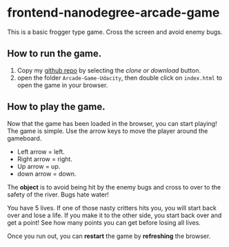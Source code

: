 frontend-nanodegree-arcade-game
===============================

This is a basic frogger type game. Cross the screen and avoid enemy bugs.

## How to run the game.
1. Copy my [github repo](https://github.com/ejreymond-christensen/Arcade-Game-Udacity) by selecting the *clone or download* button.
2. open the folder `Arcade-Game-Udacity`, then double click on `index.html` to open the game in your browser.


## How to play the game.
Now that the game has been loaded in the browser, you can start playing! The game is simple. Use the arrow keys to move the player around the gameboard.
- Left arrow = left.
- Right arrow = right.
- Up arrow = up.
- down arrow = down. 

The **object** is to avoid being hit by the enemy bugs and cross to over to the safety of the river. Bugs hate water!

You have 5 lives. If one of those nasty critters hits you, you will start back over and lose a life. If you make it to the other side, you start back over and get a point! See how many points you can get before losing all lives.

Once you run out, you can **restart** the game by **refreshing** the browser.
